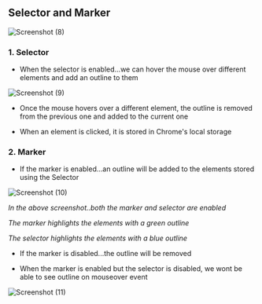 ## Selector and Marker ##
  
  ![Screenshot (8)](https://user-images.githubusercontent.com/44377351/120965981-304e1980-c783-11eb-95f1-89e15d1707e5.png)


### 1. Selector ###

  * When the selector is enabled...we can hover the mouse over different elements and add an outline to them
  
  ![Screenshot (9)](https://user-images.githubusercontent.com/44377351/120966030-478d0700-c783-11eb-8598-d2c1e7e85b3e.png)

  * Once the mouse hovers over a different element, the outline is removed from the previous one and added to the current one

  * When an element is clicked, it is stored in Chrome's local storage

### 2. Marker ###

  * If the marker is enabled...an outline will be added to the elements stored using the Selector
  
  ![Screenshot (10)](https://user-images.githubusercontent.com/44377351/120966835-650ea080-c784-11eb-8dbe-bbf0197eb4d5.png)
  
  *In the above screenshot..both the marker and selector are enabled*
  
  *The marker highlights the elements with a green outline* 
  
  *The selector highlights the elements with a blue outline*
  
  * If the marker is disabled...the outline will be removed
  
  * When the marker is enabled but the selector is disabled, we wont be able to see outline on mouseover event
  
  ![Screenshot (11)](https://user-images.githubusercontent.com/44377351/120967480-1e6d7600-c785-11eb-907b-c939b0579bf2.png)


